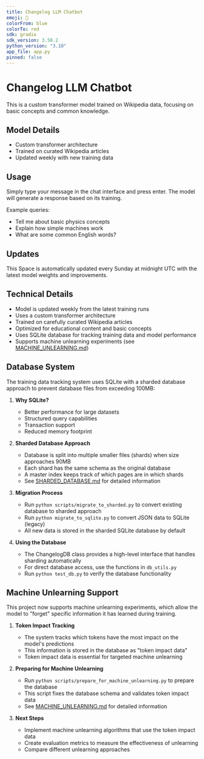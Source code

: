 ```yaml
---
title: Changelog LLM Chatbot
emoji: 🤖
colorFrom: blue
colorTo: red
sdk: gradio
sdk_version: 3.50.2
python_version: "3.10"
app_file: app.py
pinned: false
---
```


# Changelog LLM Chatbot

This is a custom transformer model trained on Wikipedia data, focusing on basic concepts and common knowledge.

## Model Details
- Custom transformer architecture
- Trained on curated Wikipedia articles
- Updated weekly with new training data

## Usage
Simply type your message in the chat interface and press enter. The model will generate a response based on its training.

Example queries:
- Tell me about basic physics concepts
- Explain how simple machines work
- What are some common English words?

## Updates
This Space is automatically updated every Sunday at midnight UTC with the latest model weights and improvements.

## Technical Details
- Model is updated weekly from the latest training runs
- Uses a custom transformer architecture
- Trained on carefully curated Wikipedia articles
- Optimized for educational content and basic concepts
- Uses SQLite database for tracking training data and model performance
- Supports machine unlearning experiments (see [MACHINE_UNLEARNING.md](MACHINE_UNLEARNING.md))

## Database System

The training data tracking system uses SQLite with a sharded database approach to prevent database files from exceeding 100MB:

1. **Why SQLite?**
   - Better performance for large datasets
   - Structured query capabilities
   - Transaction support
   - Reduced memory footprint

2. **Sharded Database Approach**
   - Database is split into multiple smaller files (shards) when size approaches 90MB
   - Each shard has the same schema as the original database
   - A master index keeps track of which pages are in which shards
   - See [SHARDED_DATABASE.md](SHARDED_DATABASE.md) for detailed information

3. **Migration Process**
   - Run `python scripts/migrate_to_sharded.py` to convert existing database to sharded approach
   - Run `python migrate_to_sqlite.py` to convert JSON data to SQLite (legacy)
   - All new data is stored in the sharded SQLite database by default

4. **Using the Database**
   - The ChangelogDB class provides a high-level interface that handles sharding automatically
   - For direct database access, use the functions in `db_utils.py`
   - Run `python test_db.py` to verify the database functionality

## Machine Unlearning Support

This project now supports machine unlearning experiments, which allow the model to "forget" specific information it has learned during training.

1. **Token Impact Tracking**
   - The system tracks which tokens have the most impact on the model's predictions
   - This information is stored in the database as "token impact data"
   - Token impact data is essential for targeted machine unlearning

2. **Preparing for Machine Unlearning**
   - Run `python scripts/prepare_for_machine_unlearning.py` to prepare the database
   - This script fixes the database schema and validates token impact data
   - See [MACHINE_UNLEARNING.md](MACHINE_UNLEARNING.md) for detailed information

3. **Next Steps**
   - Implement machine unlearning algorithms that use the token impact data
   - Create evaluation metrics to measure the effectiveness of unlearning
   - Compare different unlearning approaches
